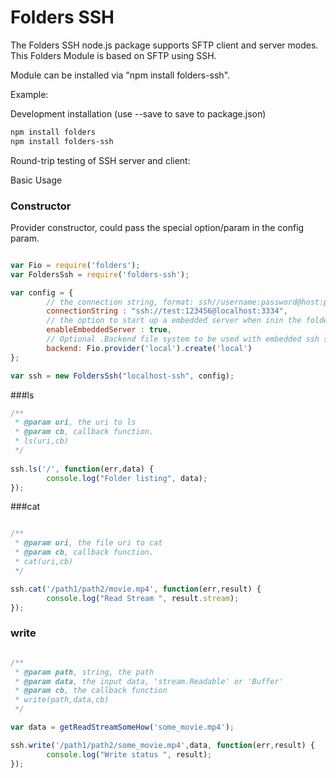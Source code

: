 Folders SSH
=============

The Folders SSH node.js package supports SFTP client and server modes.
This Folders Module is based on SFTP using SSH.

Module can be installed via "npm install folders-ssh".

Example:

Development installation (use --save to save to package.json)

```sh
npm install folders
npm install folders-ssh
```

Round-trip testing of SSH server and client:

Basic Usage

### Constructor

Provider constructor, could pass the special option/param in the config param.

```js

var Fio = require('folders');
var FoldersSsh = require('folders-ssh');

var config = {
        // the connection string, format: ssh//username:password@host:port
        connectionString : "ssh://test:123456@localhost:3334",
        // the option to start up a embedded server when inin the folders, used in test/debug
        enableEmbeddedServer : true,
		// Optional .Backend file system to be used with embedded ssh server.
		backend: Fio.provider('local').create('local')
};

var ssh = new FoldersSsh("localhost-ssh", config);

```

###ls

```js
/**
 * @param uri, the uri to ls
 * @param cb, callback function. 
 * ls(uri,cb)
 */
 
ssh.ls('/', function(err,data) {
        console.log("Folder listing", data);
});
```


###cat


```js

/**
 * @param uri, the file uri to cat 
 * @param cb, callback function.
 * cat(uri,cb) 
 */

ssh.cat('/path1/path2/movie.mp4', function(err,result) {
        console.log("Read Stream ", result.stream);
});
```

### write

```js

/**
 * @param path, string, the path 
 * @param data, the input data, 'stream.Readable' or 'Buffer'
 * @param cb, the callback function
 * write(path,data,cb)
 */

var data = getReadStreamSomeHow('some_movie.mp4');

ssh.write('/path1/path2/some_movie.mp4',data, function(err,result) {
        console.log("Write status ", result);
});
```